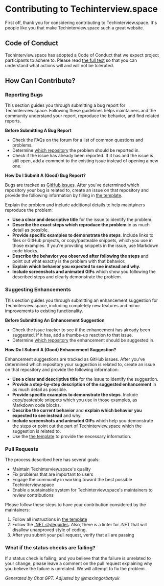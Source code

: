 # Contributing to Techinterview.space

First off, thank you for considering contributing to Techinterview.space. It's people like you that make Techinterview.space such a great website.

## Code of Conduct

Techinterview.space has adopted a Code of Conduct that we expect project participants to adhere to. Please read [the full text](https://github.com/Techinterview-space/web-api/blob/main/CODE_OF_CONDUCT.md) so that you can understand what actions will and will not be tolerated.

## How Can I Contribute?

### Reporting Bugs

This section guides you through submitting a bug report for Techinterview.space. Following these guidelines helps maintainers and the community understand your report, reproduce the behavior, and find related reports.

**Before Submitting A Bug Report**

* Check the FAQs on the forum for a list of common questions and problems.
* Determine [which repository](https://github.com/Techinterview-space/web-api/issues) the problem should be reported in.
* Check if the issue has already been reported. If it has and the issue is still open, add a comment to the existing issue instead of opening a new one.

**How Do I Submit A (Good) Bug Report?**

Bugs are tracked as [GitHub issues](https://github.com/Techinterview-space/web-api/issues). After you've determined which repository your bug is related to, create an issue on that repository and provide the following information by filling in [the template](https://github.com/Techinterview-space/web-api/tree/main/.github/templates/bug_report.md).

Explain the problem and include additional details to help maintainers reproduce the problem:

* **Use a clear and descriptive title** for the issue to identify the problem.
* **Describe the exact steps which reproduce the problem** in as much detail as possible.
* **Provide specific examples to demonstrate the steps**. Include links to files or GitHub projects, or copy/pasteable snippets, which you use in those examples. If you're providing snippets in the issue, use Markdown code blocks.
* **Describe the behavior you observed after following the steps** and point out what exactly is the problem with that behavior.
* **Explain which behavior you expected to see instead and why.**
* **Include screenshots and animated GIFs** which show you following the described steps and clearly demonstrate the problem.

### Suggesting Enhancements

This section guides you through submitting an enhancement suggestion for Techinterview.space, including completely new features and minor improvements to existing functionality.

**Before Submitting An Enhancement Suggestion**

* Check the issue tracker to see if the enhancement has already been suggested. If it has, add a thumbs-up reaction to that issue.
* Determine [which repository](https://github.com/Techinterview-space/web-api/issues) the enhancement should be suggested in.

**How Do I Submit A (Good) Enhancement Suggestion?**

Enhancement suggestions are tracked as GitHub issues. After you've determined which repository your suggestion is related to, create an issue on that repository and provide the following information:

* **Use a clear and descriptive title** for the issue to identify the suggestion.
* **Provide a step-by-step description of the suggested enhancement** in as much detail as possible.
* **Provide specific examples to demonstrate the steps**. Include copy/pasteable snippets which you use in those examples, as Markdown code blocks.
* **Describe the current behavior** and **explain which behavior you expected to see instead** and why.
* **Include screenshots and animated GIFs** which help you demonstrate the steps or point out the part of Techinterview.space which the suggestion is related to.
* Use the [the template](https://github.com/Techinterview-space/web-api/tree/main/.github/templates/feature_request.md) to provide the necessary information.

### Pull Requests

The process described here has several goals:

- Maintain Techinterview.space's quality
- Fix problems that are important to users
- Engage the community in working toward the best possible Techinterview.space
- Enable a sustainable system for Techinterview.space's maintainers to review contributions

Please follow these steps to have your contribution considered by the maintainers:

1. Follow all instructions in [the template](https://github.com/Techinterview-space/web-api/tree/main/.github/templates/pull_request.md)
2. Follow the [.NET styleguides](https://learn.microsoft.com/en-us/dotnet/csharp/fundamentals/coding-style/coding-conventions). Also, there is a linter for .NET that will disallow unapproved style of coding.
3. After you submit your pull request, verify that all are passing

### What if the status checks are failing?

If a status check is failing, and you believe that the failure is unrelated to your change, please leave a comment on the pull request explaining why you believe the failure is unrelated. We will attempt to fix the problem.

_Generated by Chat GPT. Adjusted by @maximgorbatyuk_
